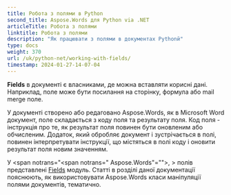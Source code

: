```yaml
---
title: Робота з полями в Python
second_title: Aspose.Words для Python via .NET
articleTitle: Робота з полями
linktitle: Робота з полями
description: "Як працювати з полями в документах Pythonй"
type: docs
weight: 370
url: /uk/python-net/working-with-fields/
timestamp: 2024-01-27-14-07-04
---
```


**Fields** в документі є власниками, де можна вставляти корисні дані. Наприклад, поле може бути посилання на сторінку, формула або mail merge поле.

У документі створено або редаговано Aspose.Words, як в Microsoft Word документ, поле складається з коду поля та результату поля. Код поля - інструкція про те, як результат поля повинен бути оновленим або обчисленим. Додаток, який обробляє документ і зустрічається в полі, повинен інтерпретувати інструкції, що містяться в полі коду і оновити результат поля новим значенням.

У <span notrans="<span notrans=" Aspose.Words"=""></span>, > полів представлені [Fields](https://reference.aspose.com/words/python-net/aspose.words.fields/) модуль. Статті в розділі даної документації пояснюють, як використовувати Aspose.Words класи маніпуляції полями документів, тематично.
